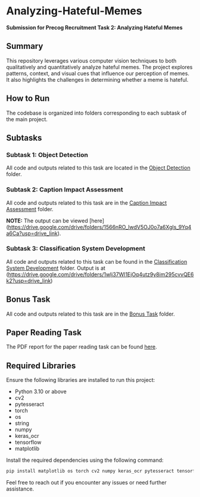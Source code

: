 # Analyzing-Hateful-Memes
**Submission for Precog Recruitment Task 2: Analyzing Hateful Memes**

## Summary
This repository leverages various computer vision techniques to both qualitatively and quantitatively analyze hateful memes. The project explores patterns, context, and visual cues that influence our perception of memes. It also highlights the challenges in determining whether a meme is hateful.

## How to Run
The codebase is organized into folders corresponding to each subtask of the main project.

## Subtasks

### Subtask 1: Object Detection
All code and outputs related to this task are located in the [Object Detection](Object%20Detection) folder.

### Subtask 2: Caption Impact Assessment
All code and outputs related to this task are in the [Caption Impact Assessment](Caption%20Impact%20Assessment) folder.

**NOTE:** The output can be viewed [here] (https://drive.google.com/drive/folders/1566nRO_lwdV5OJ0o7a6Xgls_9Yq4a6Ca?usp=drive_link).

### Subtask 3: Classification System Development
All code and outputs related to this task can be found in the [Classification System Development](Classification) folder. Output is at   (https://drive.google.com/drive/folders/1wlj37Wl1EjOq4utz9y8im295cvvQE6k2?usp=drive_link)
## Bonus Task
All code and outputs related to this task are in the [Bonus Task](Bonus%20Task) folder.

## Paper Reading Task
The PDF report for the paper reading task can be found [here]([Reading_Task_Report.pdf](https://github.com/rohitsalla/Analyzing-Hateful-Memes/blob/main/research%20paper%20report.pdf)).

## Required Libraries
Ensure the following libraries are installed to run this project:

- Python 3.10 or above
- cv2
- pytesseract
- torch
- os
- string
- numpy
- keras_ocr
- tensorflow
- matplotlib

Install the required dependencies using the following command:
```sh
pip install matplotlib os torch cv2 numpy keras_ocr pytesseract tensorflow string
```

Feel free to reach out if you encounter any issues or need further assistance.
